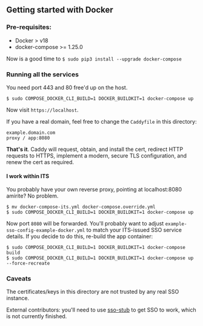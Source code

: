 Getting started with Docker
---------------------------

### Pre-requisites:

- Docker > v18
- docker-compose >= 1.25.0

Now is a good time to `$ sudo pip3 install --upgrade docker-compose`

### Running all the services

You need port 443 and 80 free'd up on the host.

```
$ sudo COMPOSE_DOCKER_CLI_BUILD=1 DOCKER_BUILDKIT=1 docker-compose up
```

Now visit `https://localhost`.

If you have a real domain, feel free to change the `Caddyfile` in this directory:

```
example.domain.com
proxy / app:8080
```

**That's it**. Caddy will request, obtain, and install the cert, redirect HTTP requests to HTTPS, implement a modern, secure TLS configuration, and renew the cert as required.

#### I work within ITS

You probably have your own reverse proxy, pointing at localhost:8080 amirite? No problem.

```
$ mv docker-compose-its.yml docker-compose.override.yml
$ sudo COMPOSE_DOCKER_CLI_BUILD=1 DOCKER_BUILDKIT=1 docker-compose up
```

Now port `8080` will be forwarded. You'll probably want to adjust `example-sso-config-example-docker.yml` to match your
ITS-issued SSO service details. If you decide to do this, re-build the app container:

```
$ sudo COMPOSE_DOCKER_CLI_BUILD=1 DOCKER_BUILDKIT=1 docker-compose build
$ sudo COMPOSE_DOCKER_CLI_BUILD=1 DOCKER_BUILDKIT=1 docker-compose up --force-recreate
```


### Caveats

The certificates/keys in this directory are not trusted by any real
SSO instance.

External contributors: you'll need to use [sso-stub](https://github.com/UniversityofWarwick/sso-stub) to get SSO
to work, which is not currently finished.